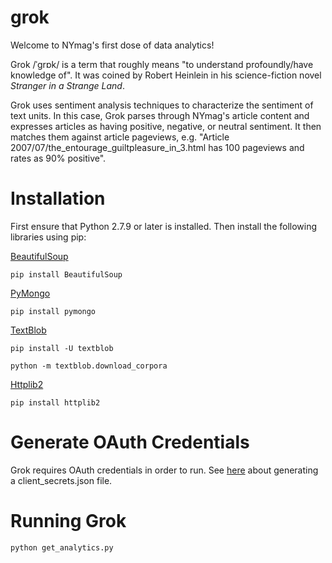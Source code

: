 # grok

Welcome to NYmag's first dose of data analytics!

Grok /ˈɡrɒk/ is a term that roughly means "to understand profoundly/have knowledge of". It was coined by Robert Heinlein in his science-fiction novel *Stranger in a Strange Land*.

Grok uses sentiment analysis techniques to characterize the sentiment of text units. In this case, Grok parses through NYmag's article content and expresses articles as having positive, negative, or neutral sentiment. It then matches them against article pageviews, e.g. "Article 2007/07/the_entourage_guiltpleasure_in_3.html has 100 pageviews and rates as 90% positive".

# Installation

First ensure that Python 2.7.9 or later is installed. Then install the following libraries using pip:

[BeautifulSoup](http://www.crummy.com/software/BeautifulSoup/)

```
pip install BeautifulSoup
```

[PyMongo](https://api.mongodb.org/python/current/)

```
pip install pymongo
```

[TextBlob](http://textblob.readthedocs.org/en/dev/)

```
pip install -U textblob
```
```
python -m textblob.download_corpora
```

[Httplib2](https://github.com/jcgregorio/httplib2)

```
pip install httplib2
```

# Generate OAuth Credentials

Grok requires OAuth credentials in order to run. See [here](https://developers.google.com/api-client-library/python/guide/aaa_client_secrets) about generating a client_secrets.json file.

# Running Grok

```
python get_analytics.py
```
